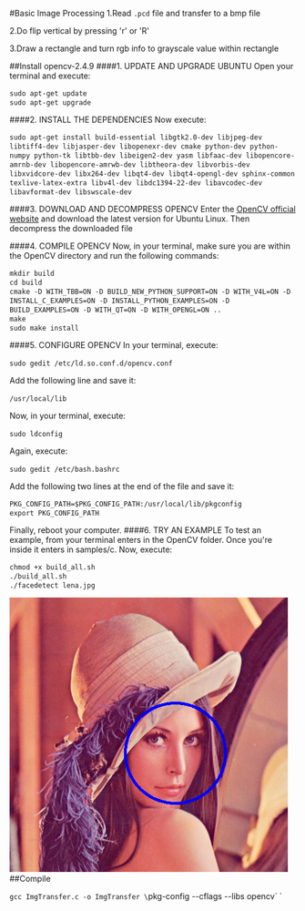 #Basic Image Processing
1.Read `.pcd` file and transfer to a bmp file

2.Do flip vertical by pressing 'r' or 'R' 

3.Draw a rectangle and turn rgb info to grayscale value within rectangle

##Install opencv-2.4.9
####1. UPDATE AND UPGRADE UBUNTU
Open your terminal and execute:
```
sudo apt-get update
sudo apt-get upgrade
```
####2. INSTALL THE DEPENDENCIES
Now execute:
```
sudo apt-get install build-essential libgtk2.0-dev libjpeg-dev libtiff4-dev libjasper-dev libopenexr-dev cmake python-dev python-numpy python-tk libtbb-dev libeigen2-dev yasm libfaac-dev libopencore-amrnb-dev libopencore-amrwb-dev libtheora-dev libvorbis-dev libxvidcore-dev libx264-dev libqt4-dev libqt4-opengl-dev sphinx-common texlive-latex-extra libv4l-dev libdc1394-22-dev libavcodec-dev libavformat-dev libswscale-dev
```
####3. DOWNLOAD AND DECOMPRESS OPENCV
Enter the [OpenCV official website](http://opencv.org/) and download the latest version for Ubuntu Linux. Then decompress the downloaded file

####4. COMPILE OPENCV
Now, in your terminal, make sure you are within the OpenCV directory and run the following commands:
```
mkdir build
cd build 
cmake -D WITH_TBB=ON -D BUILD_NEW_PYTHON_SUPPORT=ON -D WITH_V4L=ON -D INSTALL_C_EXAMPLES=ON -D INSTALL_PYTHON_EXAMPLES=ON -D BUILD_EXAMPLES=ON -D WITH_QT=ON -D WITH_OPENGL=ON .. 
make
sudo make install 
```
####5. CONFIGURE OPENCV
In your terminal, execute:

`sudo gedit /etc/ld.so.conf.d/opencv.conf`

Add the following line and save it:

`/usr/local/lib`

Now, in your terminal, execute:

`sudo ldconfig`

Again, execute:

`sudo gedit /etc/bash.bashrc`

Add the following two lines at the end of the file and save it:
```
PKG_CONFIG_PATH=$PKG_CONFIG_PATH:/usr/local/lib/pkgconfig
export PKG_CONFIG_PATH
```
Finally, reboot your computer.
####6. TRY AN EXAMPLE
To test an example, from your terminal enters in the OpenCV folder. Once you're inside it enters in samples/c.
Now, execute:
```
chmod +x build_all.sh
./build_all.sh
./facedetect lena.jpg 
```
![lena](https://github.com/louis7340/BasicImgTransfer/blob/master/images/lenaopencv.png "lena")
##Compile

`gcc ImgTransfer.c -o ImgTransfer \`pkg-config --cflags --libs opencv\` `
	


